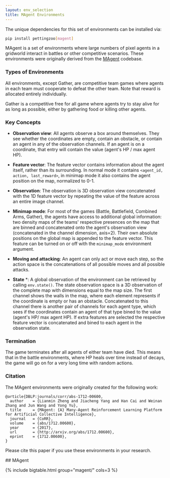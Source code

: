 ```yaml
---
layout: env_selection
title: MAgent Environments
---
```

<div class="selection-content" markdown="1">

The unique dependencies for this set of environments can be installed via:

````bash
pip install pettingzoo[magent]
````

MAgent is a set of environments where large numbers of pixel agents in a gridworld interact in battles or other competitive scenarios. These environments were originally derived from the [MAgent](https://github.com/geek-ai/MAgent) codebase.

### Types of Environments

All environments, except Gather, are competitive team games where agents in each team must cooperate to defeat the other team. Note that reward is allocated entirely individually.

Gather is a competitive free for all game where agents try to stay alive for as long as possible, either by gathering food or killing other agents.

### Key Concepts

* **Observation view**: All agents observe a box around themselves. They see whether the coordinates are empty, contain an obstacle, or contain an agent in any of the observation channels. If an agent is on a coordinate, that entry will contain the value (agent's HP / max agent HP).

* **Feature vector**: The feature vector contains information about the agent itself, rather than its surrounding. In normal mode it contains `<agent_id, action, last_reward>`, in minimap mode it also contains the agent position on the map, normalized to 0-1.

* **Observation**: The observation is 3D observation view concatenated with the 1D feature vector by repeating the value of the feature across an entire image channel.

* **Minimap mode**: For most of the games (Battle, Battlefield, Combined Arms, Gather), the agents have access to additional global information: two density maps of the teams' respective presences on the map that are binned and concatenated onto the agent's observation view (concatenated in the channel dimension, axis=2). Their own absolute positions on the global map is appended to the feature vector. This feature can be turned on or off with the `minimap_mode` environment argument.

* **Moving and attacking**: An agent can only act or move each step, so the action space is the concatenations of all possible moves and all possible attacks.

* **State** *: A global observation of the environment can be retrieved by calling `env.state()`. The state observation space is a 3D observation of the complete map with dimensions equal to the map size. The first channel shows the walls in the map, where each element represents if the coordinate is empty or has an obstacle. Concatenated to this channel there is another pair of channels for each agent type, which sees if the coordinates contain an agent of that type bined to the value (agent's HP/ max agent HP). If extra features are selected the respective feature vector is concatenated and bined to each agent in the observation state.

### Termination

The game terminates after all agents of either team have died. This means that in the battle environments, where HP heals over time instead of decays, the game will go on for a very long time with random actions.

### Citation

The MAgent environments were originally created for the following work:

```
@article{DBLP:journals/corr/abs-1712-00600,
  author    = {Lianmin Zheng and Jiacheng Yang and Han Cai and Weinan Zhang and Jun Wang and Yong Yu},
  title     = {MAgent: {A} Many-Agent Reinforcement Learning Platform for Artificial Collective Intelligence},
  journal   = {CoRR},
  volume    = {abs/1712.00600},
  year      = {2017},
  url       = {http://arxiv.org/abs/1712.00600},
  eprint    = {1712.00600},
}
```

Please cite this paper if you use these environments in your research.

</div>
<div class="selection-table-container" markdown="1">
## MAgent

{% include bigtable.html group="magent/" cols=3 %}
</div>
